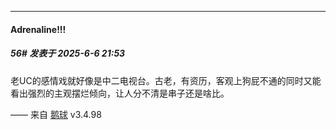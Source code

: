 ﻿
*****

####  Adrenaline!!!  
##### 56#       发表于 2025-6-6 21:53

老UC的感情戏就好像是中二电视台。古老，有资历，客观上狗屁不通的同时又能看出强烈的主观摆烂倾向，让人分不清是串子还是啥比。

—— 来自 [鹅球](https://www.pgyer.com/GcUxKd4w) v3.4.98


